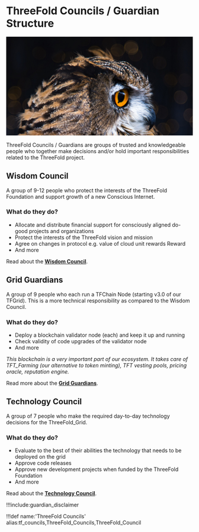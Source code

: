 # ThreeFold Councils / Guardian Structure

![](img/owl.jpg)

ThreeFold Councils / Guardians are groups of trusted and knowledgeable people who together make decisions and/or hold important responsibilities related to the ThreeFold project.

## Wisdom Council

A group of 9-12 people who protect the interests of the ThreeFold Foundation and support growth of a new Conscious Internet.

### What do they do?

- Allocate and distribute financial support for consciously aligned do-good projects and organizations
- Protect the interests of the ThreeFold vision and mission
- Agree on changes in protocol e.g. value of cloud unit rewards Reward
- And more

Read about the [**Wisdom Council**](wisdom_council).

## Grid Guardians

A group of 9 people who each run a TFChain Node (starting v3.0 of our TFGrid). This is a more technical responsibility as compared to the Wisdom Council.

### What do they do?

- Deploy a blockchain validator node (each) and keep it up and running
- Check validity of code upgrades of the validator node
- And more

*This blockchain is a very important part of our ecosystem. It takes care of TFT_Farming (our alternative to token minting), TFT vesting pools, pricing oracle, reputation engine.*

Read more about the [**Grid Guardians**](grid_guardians).

## Technology Council

A group of 7 people who make the required day-to-day technology decisions for the ThreeFold_Grid.

### What do they do?

- Evaluate to the best of their abilities the technology that needs to be deployed on the grid
- Approve code releases
- Approve new development projects when funded by the ThreeFold Foundation
- And more

Read about the [**Technology Council**](technology_council).

!!!include:guardian_disclaimer

!!!def name:'ThreeFold Councils' alias:tf_councils,ThreeFold_Councils,ThreeFold_Council